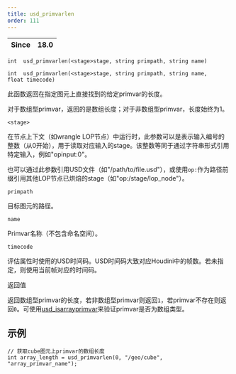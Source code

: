 ```yaml
---
title: usd_primvarlen
order: 111
---
```

| Since | 18.0 |
| --- | --- |

`int  usd_primvarlen(<stage>stage, string primpath, string name)`

`int  usd_primvarlen(<stage>stage, string primpath, string name, float timecode)`

此函数返回在指定图元上直接找到的给定primvar的长度。

对于数组型primvar，返回的是数组长度；对于非数组型primvar，长度始终为1。

`<stage>`

在节点上下文（如wrangle LOP节点）中运行时，此参数可以是表示输入编号的整数（从0开始），用于读取对应输入的stage。该整数等同于通过字符串形式引用特定输入，例如"opinput:0"。

也可以通过此参数引用USD文件（如"/path/to/file.usd"），或使用`op:`作为路径前缀引用其他LOP节点已烘焙的stage（如"op:/stage/lop_node"）。

`primpath`

目标图元的路径。

`name`

Primvar名称（不包含命名空间）。

`timecode`

评估属性时使用的USD时间码。USD时间码大致对应Houdini中的帧数。若未指定，则使用当前帧对应的时间码。

返回值

返回数组型primvar的长度，若非数组型primvar则返回`1`，若primvar不存在则返回`0`。可使用[usd_isarrayprimvar](usd_isarrayprimvar.html "检查USD图元上是否存在数组型primvar。")来验证primvar是否为数组类型。

## 示例

```vex
// 获取cube图元上primvar的数组长度
int array_length = usd_primvarlen(0, "/geo/cube", "array_primvar_name");

```
